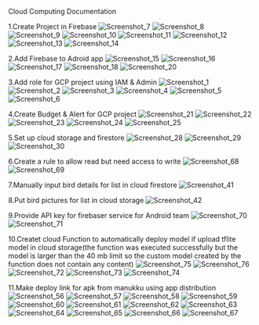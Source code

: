 Cloud Computing Documentation

1.Create Project in Firebase
![Screenshot_7](https://user-images.githubusercontent.com/73900490/121332924-82896900-c942-11eb-85bb-280959c1c9ec.png)
![Screenshot_8](https://user-images.githubusercontent.com/73900490/121332993-9208b200-c942-11eb-8f7b-333127d81344.png)
![Screenshot_9](https://user-images.githubusercontent.com/73900490/121333008-96cd6600-c942-11eb-98b3-132d53b89b18.png)
![Screenshot_10](https://user-images.githubusercontent.com/73900490/121333022-9af98380-c942-11eb-8a94-7a228b6437be.png)
![Screenshot_11](https://user-images.githubusercontent.com/73900490/121333031-9df47400-c942-11eb-961e-a8a6dc95e46c.png)
![Screenshot_12](https://user-images.githubusercontent.com/73900490/121333040-a056ce00-c942-11eb-8b72-2dd3368b5fbf.png)
![Screenshot_13](https://user-images.githubusercontent.com/73900490/121333063-a51b8200-c942-11eb-8a4b-7e94b20d0429.png)
![Screenshot_14](https://user-images.githubusercontent.com/73900490/121333134-b95f7f00-c942-11eb-8aa0-0b4891d6f034.png)


2.Add Firebase to Adroid app
![Screenshot_15](https://user-images.githubusercontent.com/73900490/121333153-bebcc980-c942-11eb-8bc0-dd9a3843f35b.png)
![Screenshot_16](https://user-images.githubusercontent.com/73900490/121333170-c1b7ba00-c942-11eb-9851-b2aa8dda5893.png)
![Screenshot_17](https://user-images.githubusercontent.com/73900490/121333182-c4b2aa80-c942-11eb-9f0e-f17b65189b2f.png)
![Screenshot_18](https://user-images.githubusercontent.com/73900490/121333194-c7ad9b00-c942-11eb-883f-1023847e639c.png)
![Screenshot_20](https://user-images.githubusercontent.com/73900490/121333259-d85e1100-c942-11eb-9147-175263ada995.png)


3.Add role for GCP project using IAM & Admin
![Screenshot_1](https://user-images.githubusercontent.com/73900490/121333496-0fccbd80-c943-11eb-82ae-245ebe83f205.png)
![Screenshot_2](https://user-images.githubusercontent.com/73900490/121333518-12c7ae00-c943-11eb-8f86-c870f6cffd11.png)
![Screenshot_3](https://user-images.githubusercontent.com/73900490/121333530-15c29e80-c943-11eb-8a77-42c5ed3ea694.png)
![Screenshot_4](https://user-images.githubusercontent.com/73900490/121333542-19562580-c943-11eb-8ab2-f7c4574417b7.png)
![Screenshot_5](https://user-images.githubusercontent.com/73900490/121333551-1b1fe900-c943-11eb-8b2d-0792f8e9b18a.png)
![Screenshot_6](https://user-images.githubusercontent.com/73900490/121333565-1d824300-c943-11eb-91de-b716a5bb213b.png)


4.Create Budget & Alert for GCP project
![Screenshot_21](https://user-images.githubusercontent.com/73900490/121333674-368af400-c943-11eb-97d7-456e04acb966.png)
![Screenshot_22](https://user-images.githubusercontent.com/73900490/121333695-38ed4e00-c943-11eb-9a30-5b67a326edfe.png)
![Screenshot_23](https://user-images.githubusercontent.com/73900490/121333712-3b4fa800-c943-11eb-95a7-684d3e2062a1.png)
![Screenshot_24](https://user-images.githubusercontent.com/73900490/121333739-41458900-c943-11eb-98f9-b179b677c9d3.png)
![Screenshot_25](https://user-images.githubusercontent.com/73900490/121333757-460a3d00-c943-11eb-91b4-9f73e294937f.png)


5.Set up cloud storage and firestore
![Screenshot_28](https://user-images.githubusercontent.com/73900490/121334003-7e118000-c943-11eb-93ff-fa1329bdeec0.png)
![Screenshot_29](https://user-images.githubusercontent.com/73900490/121334021-823d9d80-c943-11eb-8adc-3833e89b1f3f.png)
![Screenshot_30](https://user-images.githubusercontent.com/73900490/121334038-85d12480-c943-11eb-8d92-4fbd904696d8.png)


6.Create a rule to allow read but need access to write
![Screenshot_68](https://user-images.githubusercontent.com/73900490/121334885-46ef9e80-c944-11eb-88c1-1bd0212ef6b9.png)
![Screenshot_69](https://user-images.githubusercontent.com/73900490/121334901-4a832580-c944-11eb-814b-fee854f698b8.png)


7.Manually input bird details for list in cloud firestore
![Screenshot_41](https://user-images.githubusercontent.com/73900490/121335393-be253280-c944-11eb-8845-291c87c43460.png)


8.Put bird pictures for list in cloud storage
![Screenshot_42](https://user-images.githubusercontent.com/73900490/121335628-f7f63900-c944-11eb-93f6-72175abb9e56.png)


9.Provide API key for firebaser service for Android team
![Screenshot_70](https://user-images.githubusercontent.com/73900490/121336050-5ae7d000-c945-11eb-9eb9-f595938db831.png)
![Screenshot_71](https://user-images.githubusercontent.com/73900490/121336214-810d7000-c945-11eb-90e3-a477c1d09f0c.png)


10.Createt cloud Function to automatically deploy model if upload tflite model in cloud storage(the function was executed successfully but the model is larger than the 40 mb limit so the custom model created by the function does not contain any content)
![Screenshot_75](https://user-images.githubusercontent.com/73900490/121338719-f9753080-c947-11eb-9686-c975aceaed9d.png)
![Screenshot_76](https://user-images.githubusercontent.com/73900490/121338724-fbd78a80-c947-11eb-90e1-b7ff9c7744ae.png)
![Screenshot_72](https://user-images.githubusercontent.com/73900490/121337837-2543e680-c947-11eb-8eab-f541c38ce40d.png)
![Screenshot_73](https://user-images.githubusercontent.com/73900490/121337862-2b39c780-c947-11eb-828e-a07a5db0bfaf.png)
![Screenshot_74](https://user-images.githubusercontent.com/73900490/121337880-2e34b800-c947-11eb-8022-6843080c11e4.png)


11.Make deploy link for apk from manukku using app distribution
![Screenshot_56](https://user-images.githubusercontent.com/73900490/121338933-33463700-c948-11eb-9ab1-b8bed176fb9e.png)
![Screenshot_57](https://user-images.githubusercontent.com/73900490/121338946-35a89100-c948-11eb-83be-193310b71408.png)
![Screenshot_58](https://user-images.githubusercontent.com/73900490/121338952-380aeb00-c948-11eb-9133-61f75ec42424.png)
![Screenshot_59](https://user-images.githubusercontent.com/73900490/121338962-3a6d4500-c948-11eb-9a0b-54b7f3f49e97.png)
![Screenshot_60](https://user-images.githubusercontent.com/73900490/121338976-3d683580-c948-11eb-95d9-8f9a8bc785e2.png)
![Screenshot_61](https://user-images.githubusercontent.com/73900490/121338986-3fca8f80-c948-11eb-8b43-1616f84d08fe.png)
![Screenshot_62](https://user-images.githubusercontent.com/73900490/121339006-42c58000-c948-11eb-83d4-7ea8b317b650.png)
![Screenshot_63](https://user-images.githubusercontent.com/73900490/121339017-4527da00-c948-11eb-9c98-fce7f87bb2bd.png)
![Screenshot_64](https://user-images.githubusercontent.com/73900490/121339030-4822ca80-c948-11eb-9356-47e857f887ad.png)
![Screenshot_65](https://user-images.githubusercontent.com/73900490/121339039-49ec8e00-c948-11eb-85ad-5313a0fe8846.png)
![Screenshot_66](https://user-images.githubusercontent.com/73900490/121339054-4ce77e80-c948-11eb-98ee-1e254f4adbe7.png)
![Screenshot_67](https://user-images.githubusercontent.com/73900490/121339067-4f49d880-c948-11eb-8682-9d6b0d6b7329.png)




